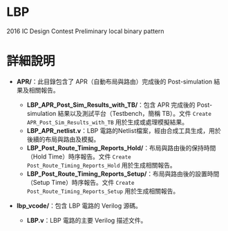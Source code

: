 # LBP
2016 IC Design Contest Preliminary local binary pattern


# 詳細說明

- **APR/**：此目錄包含了 APR（自動布局與路由）完成後的 Post-simulation 結果及相關報告。
  - **LBP_APR_Post_Sim_Results_with_TB/**：包含 APR 完成後的 Post-simulation 結果以及測試平台（Testbench，簡稱 TB）。文件 `Create APR_Post_Sim_Results_with_TB` 用於生成或處理模擬結果。
  - **LBP_APR_netlist.v**：LBP 電路的Netlist檔案，經由合成工具生成，用於後續的布局與路由及模擬。
  - **LBP_Post_Route_Timing_Reports_Hold/**：布局與路由後的保持時間（Hold Time）時序報告。文件 `Create Post_Route_Timing_Reports_Hold` 用於生成相關報告。
  - **LBP_Post_Route_Timing_Reports_Setup/**：布局與路由後的設置時間（Setup Time）時序報告。文件 `Create Post_Route_Timing_Reports_Setup` 用於生成相關報告。

- **lbp_vcode/**：包含 LBP 電路的 Verilog 源碼。
  - **LBP.v**：LBP 電路的主要 Verilog 描述文件。
